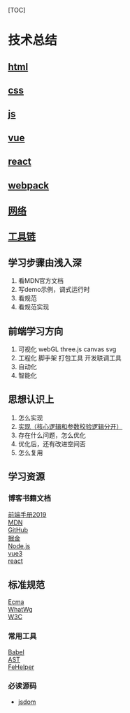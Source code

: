 [TOC]
# 技术总结
## [html](./html)
## [css](./css)
## [js](./js)
## [vue](./vue)
## [react](./react)
## [webpack](./webpack)
## [网络](./网络)
## [工具链](./工具链)


## 学习步骤由浅入深
1. 看MDN官方文档 
2. 写demo示例，调式运行时
3. 看规范
4. 看规范实现

## 前端学习方向
1. 可视化 webGL three.js canvas svg
2. 工程化 脚手架 打包工具 开发联调工具
3. 自动化 
4. 智能化

## 思想认识上
1. 怎么实现
2. [实现（核心逻辑和参数校验逻辑分开）](https://github.com/jsdom/jsdom/blob/master/lib/jsdom/living/fetch/Headers-impl.js)
3. 存在什么问题，怎么优化
4. 优化后，还有改进空间否
5. 怎么复用

## 学习资源
### 博客书籍文档
[前端手册2019](https://frontendmasters.com/books/front-end-handbook/2019/)  
[MDN](https://developer.mozilla.org/)  
[GitHub](https://github.com/)  
[掘金](https://juejin.im)  
[Node.js](https://nodejs.org/zh-cn/docs/guides/event-loop-timers-and-nexttick/#what-is-the-event-loop)  
[vue3](https://v3.vuejs.org/guide/optimizations.html#virtual-dom)  
[react](https://developer.mozilla.org/)  

## 标准规范
[Ecma](https://www.ecma-international.org/ecma-262/)  
[WhatWg](https://whatwg-cn.github.io/html/)  
[W3C](https://www.w3.org/TR/?tag=dom)  

### 常用工具
[Babel](https://www.babeljs.cn/repl)  
[AST](https://astexplorer.net/)  
[FeHelper](https://www.baidufe.com/fehelper/index/index.html)  

### 必读源码
- [jsdom](https://github.com/jsdom/jsdom)
